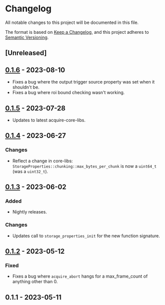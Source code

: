 # Changelog

All notable changes to this project will be documented in this file.

The format is based on [Keep a Changelog](https://keepachangelog.com/en/1.0.0/),
and this project adheres to [Semantic Versioning](https://semver.org/spec/v2.0.0.html).

## [Unreleased]

## [0.1.6](https://github.com/acquire-project/acquire-driver-hdcam/compare/v0.1.5...v0.1.6) - 2023-08-10

- Fixes a bug where the output trigger source property was set when it shouldn't be.
- Fixes a bug where roi bound checking wasn't working.

## [0.1.5](https://github.com/acquire-project/acquire-driver-hdcam/compare/v0.1.4...v0.1.5) - 2023-07-28

- Updates to latest acquire-core-libs.

## [0.1.4](https://github.com/acquire-project/acquire-driver-hdcam/compare/v0.1.3...v0.1.4) - 2023-06-27

### Changes

- Reflect a change in core-libs: `StorageProperties::chunking::max_bytes_per_chunk` is now a `uint64_t` (was
  a `uint32_t`).

## [0.1.3](https://github.com/acquire-project/acquire-driver-hdcam/compare/v0.1.2...v0.1.3) - 2023-06-02

### Added

- Nightly releases.

### Changes

- Updates call to `storage_properties_init` for the new function signature.

## [0.1.2](https://github.com/acquire-project/acquire-driver-hdcam/compare/v0.1.1...v0.1.2) - 2023-05-12

### Fixed

- Fixes a bug where `acquire_abort` hangs for a max_frame_count of anything other than 0.

## 0.1.1 - 2023-05-11
